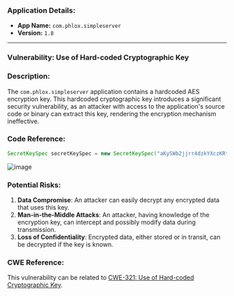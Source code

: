 ### Application Details:
- **App Name:** `com.phlox.simpleserver`
- **Version:** `1.8`

---

### Vulnerability: Use of Hard-coded Cryptographic Key

### Description:

The `com.phlox.simpleserver` application contains a hardcoded AES encryption key. This hardcoded cryptographic key introduces a significant security vulnerability, as an attacker with access to the application's source code or binary can extract this key, rendering the encryption mechanism ineffective.

### Code Reference:
```java
SecretKeySpec secretKeySpec = new SecretKeySpec("aKySWb2jjrr4dzkYXczKRt7K".getBytes(), "AES");
```
![image](https://github.com/actuator/com.phlox.simpleserver/assets/78701239/9301599f-222f-4f7f-8e33-d41eb90167da)

### Potential Risks:

1. **Data Compromise**: An attacker can easily decrypt any encrypted data that uses this key.
2. **Man-in-the-Middle Attacks**: An attacker, having knowledge of the encryption key, can intercept and possibly modify data during transmission.
3. **Loss of Confidentiality**: Encrypted data, either stored or in transit, can be decrypted if the key is known.

### CWE Reference:
This vulnerability can be related to [CWE-321: Use of Hard-coded Cryptographic Key](https://cwe.mitre.org/data/definitions/321.html).
